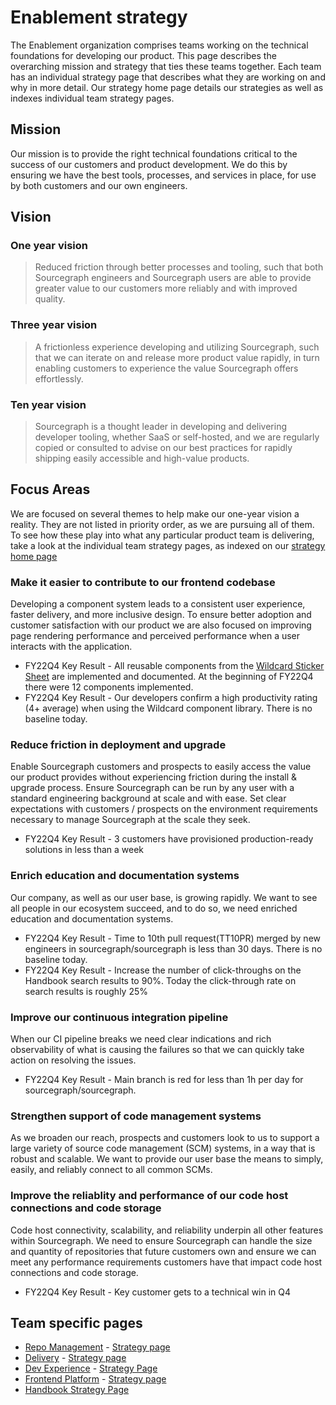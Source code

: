 # Enablement strategy

The Enablement organization comprises teams working on the technical foundations for developing our product. This page describes the overarching mission and strategy that ties these teams together. Each team has an individual strategy page that describes what they are working on and why in more detail. Our strategy home page details our strategies as well as indexes individual team strategy pages.

## Mission

Our mission is to provide the right technical foundations critical to the success of our customers and product development. We do this by ensuring we have the best tools, processes, and services in place, for use by both customers and our own engineers.

## Vision

### One year vision

> Reduced friction through better processes and tooling, such that both Sourcegraph engineers and Sourcegraph users are able to provide greater value to our customers more reliably and with improved quality.

### Three year vision

> A frictionless experience developing and utilizing Sourcegraph, such that we can iterate on and release more product value rapidly, in turn enabling customers to experience the value Sourcegraph offers effortlessly.

### Ten year vision

> Sourcegraph is a thought leader in developing and delivering developer tooling, whether SaaS or self-hosted, and we are regularly copied or consulted to advise on our best practices for rapidly shipping easily accessible and high-value products.

## Focus Areas

We are focused on several themes to help make our one-year vision a reality. They are not listed in priority order, as we are pursuing all of them. To see how these play into what any particular product team is delivering, take a look at the individual team strategy pages, as indexed on our [strategy home page](../index.md#enablement)

### Make it easier to contribute to our frontend codebase

Developing a component system leads to a consistent user experience, faster delivery, and more inclusive design. To ensure better adoption and customer satisfaction with our product we are also focused on improving page rendering performance and perceived performance when a user interacts with the application.

- FY22Q4 Key Result - All reusable components from the [Wildcard Sticker Sheet](https://www.figma.com/file/NIsN34NH7lPu04olBzddTw/?node-id=908%3A0) are implemented and documented. At the beginning of FY22Q4 there were 12 components implemented.
- FY22Q4 Key Result - Our developers confirm a high productivity rating (4+ average) when using the Wildcard component library. There is no baseline today.

### Reduce friction in deployment and upgrade

Enable Sourcegraph customers and prospects to easily access the value our product provides without experiencing friction during the install & upgrade process. Ensure Sourcegraph can be run by any user with a standard engineering background at scale and with ease. Set clear expectations with customers / prospects on the environment requirements necessary to manage Sourcegraph at the scale they seek.

- FY22Q4 Key Result - 3 customers have provisioned production-ready solutions in less than a week

### Enrich education and documentation systems

Our company, as well as our user base, is growing rapidly. We want to see all people in our ecosystem succeed, and to do so, we need enriched education and documentation systems.

- FY22Q4 Key Result - Time to 10th pull request(TT10PR) merged by new engineers in sourcegraph/sourcegraph is less than 30 days. There is no baseline today.
- FY22Q4 Key Result - Increase the number of click-throughs on the Handbook search results to 90%. Today the click-through rate on search results is roughly 25%

### Improve our continuous integration pipeline

When our CI pipeline breaks we need clear indications and rich observability of what is causing the failures so that we can quickly take action on resolving the issues.

- FY22Q4 Key Result - Main branch is red for less than 1h per day for sourcegraph/sourcegraph.

### Strengthen support of code management systems

As we broaden our reach, prospects and customers look to us to support a large variety of source code management (SCM) systems, in a way that is robust and scalable. We want to provide our user base the means to simply, easily, and reliably connect to all common SCMs.

### Improve the reliablity and performance of our code host connections and code storage

Code host connectivity, scalability, and reliability underpin all other features within Sourcegraph. We need to ensure Sourcegraph can handle the size and quantity of repositories that future customers own and ensure we can meet any performance requirements customers have that impact code host connections and code storage.

- FY22Q4 Key Result - Key customer gets to a technical win in Q4

## Team specific pages

- [Repo Management](../../../departments/product-engineering/engineering/enablement/repo-management/index.md) - [Strategy page](repo-management/index.md)
- [Delivery](../../../departments/product-engineering/engineering/enablement/delivery/index.md) - [Strategy page](delivery/index.md)
- [Dev Experience](../../../departments/product-engineering/engineering/enablement/dev-experience/index.md) - [Strategy Page](dev-experience/index.md)
- [Frontend Platform](../../../departments/product-engineering/engineering/enablement/frontend-platform/index.md) - [Strategy page](frontend-platform/index.md)
- [Handbook Strategy Page](content-platform/index.md)
